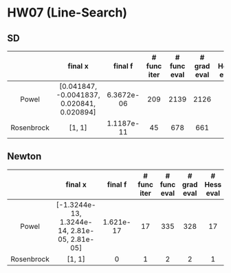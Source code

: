 # HW07 (Line-Search)  
  
  
## SD  
  
|   | final x  | final f | # func iter | # func eval | # grad eval | # Hess eval  |
|:---:|:---:|:---:|:---:|:---:|:---:|:---:|
| Powel | [0.041847, -0.0041837, 0.020841, 0.020894] | 6.3672e-06 | 209 | 2139 | 2126 | - |
| Rosenbrock | [1, 1] | 1.1187e-11 | 45 | 678 | 661 | - |
  
## Newton  
  
|   | final x  | final f | # func iter | # func eval | # grad eval | # Hess eval  |
|:---:|:---:|:---:|:---:|:---:|:---:|:---:|
| Powel | [-1.3244e-13, 1.3244e-14, 2.81e-05, 2.81e-05] | 1.621e-17 | 17 | 335 | 328 | 17 |
| Rosenbrock | [1, 1] |0 | 1 | 2 | 2 | 1 |
